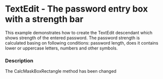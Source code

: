# TextEdit - The password entry box with a strength bar 


<p>This example demonstrates how to create the TextEdit descendant which shows strength of the entered password. The password strength is calculated basing on following conditions: password length, does it contains lower or uppercase letters, numbers and other symbols.</p>


<h3>Description</h3>

The&nbsp;CalcMaskBoxRectangle method has been changed

<br/>


